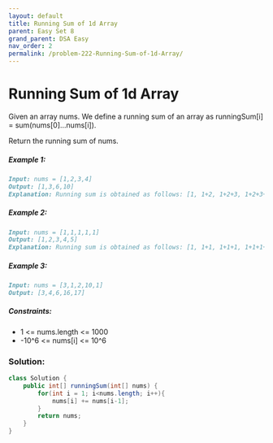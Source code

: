 ```yaml
---
layout: default
title: Running Sum of 1d Array
parent: Easy Set 8
grand_parent: DSA Easy
nav_order: 2
permalink: /problem-222-Running-Sum-of-1d-Array/
---
```

# Running Sum of 1d Array
Given an array nums. We define a running sum of an array as runningSum[i] = sum(nums[0]…nums[i]).

Return the running sum of nums.

##### Example 1:
```markdown
Input: nums = [1,2,3,4]
Output: [1,3,6,10]
Explanation: Running sum is obtained as follows: [1, 1+2, 1+2+3, 1+2+3+4].
```
##### Example 2:
```markdown
Input: nums = [1,1,1,1,1]
Output: [1,2,3,4,5]
Explanation: Running sum is obtained as follows: [1, 1+1, 1+1+1, 1+1+1+1, 1+1+1+1+1].
```
##### Example 3:
````markdown
Input: nums = [3,1,2,10,1]
Output: [3,4,6,16,17]
````
##### Constraints:
* 1 <= nums.length <= 1000
* -10^6 <= nums[i] <= 10^6

### Solution:
```java
class Solution {
    public int[] runningSum(int[] nums) {
        for(int i = 1; i<nums.length; i++){
            nums[i] += nums[i-1];
        }
        return nums;
    }
}
```
